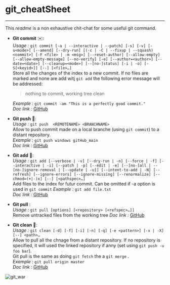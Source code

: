 ﻿# git_cheatSheet

***

This *readme* is a non exhaustive chit-chat for some useful git command.

* **Git commit** :envelope::  
    *Usage :* ```git commit [-a | --interactive | --patch] [-s] [-v] [-u<mode>] [--amend]
	   [--dry-run] [(-c | -C | --fixup | --squash) <commit>]
	   [-F <file> | -m <msg>] [--reset-author] [--allow-empty]
	   [--allow-empty-message] [--no-verify] [-e] [--author=<author>]
	   [--date=<date>] [--cleanup=<mode>] [--[no-]status]
	   [-i | -o] [-S[<keyid>]] [--] [<file>…​] ```  
    Store all the changes of the index to a new commit. If no files are marked and none are add witj ```git add``` the following error message will be addressed:  
    >nothing to commit, working tree clean  

    *Example :* ```git commit -am "This is a perfectly good commit."```  
    *Doc link :* [GitHub](https://git-scm.com/docs/git-commit)   

* **Git push** :email::  
    *Usage :* ```git push  <REMOTENAME> <BRANCHNAME> ```  
    Allow to push commit made on a local branche (using ```git commit```) to a distant repository.  
    *Example :* ```git push windows gitHub_main```  
    *Doc link :* [GitHub](https://git-scm.com/docs/git-push)  
	
* **Git add** :page_with_curl::  
    *Usage :* ```git add [--verbose | -v] [--dry-run | -n] [--force | -f] [--interactive | -i] [--patch | -p]
	  [--edit | -e] [--[no-]all | --[no-]ignore-removal | [--update | -u]]
	  [--intent-to-add | -N] [--refresh] [--ignore-errors] [--ignore-missing] [--renormalize]
	  [--chmod=(+|-)x] [--] [<pathspec>…​]```  
    Add files to the index for futur commit. Can be omitted if -a option is used in ``git commit``
    *Example :* ```git add file.txt```  
    *Doc link :* [GitHub](https://git-scm.com/docs/git-add)  

* **Git pull** :  
    *Usage :* ```git pull [options] [<repository> [<refspec>…​]]```  
    Remove untracked files from the working tree
    *Doc link :* [GitHub](https://git-scm.com/docs/git-clean)  


* **Git clean** :bath::  
    *Usage :* ```git clean [-d] [-f] [-i] [-n] [-q] [-e <pattern>] [-x | -X] [--] <path>…​```  
    Allow to pull all the chnage from a distant repository. If no repository is specified, it will used the linked repository if anny (set using ```git push -u foo bar```).  
    Git pull is the same as doing ```git fetch``` the a ```git merge``` .  
    *Example :* ```git pull origin master```  
    *Doc link :* [GitHub](https://git-scm.com/docs/git-pull)  


![git_war](https://i.pinimg.com/564x/fa/9b/ba/fa9bba627b338331730168e13b70b935.jpg)